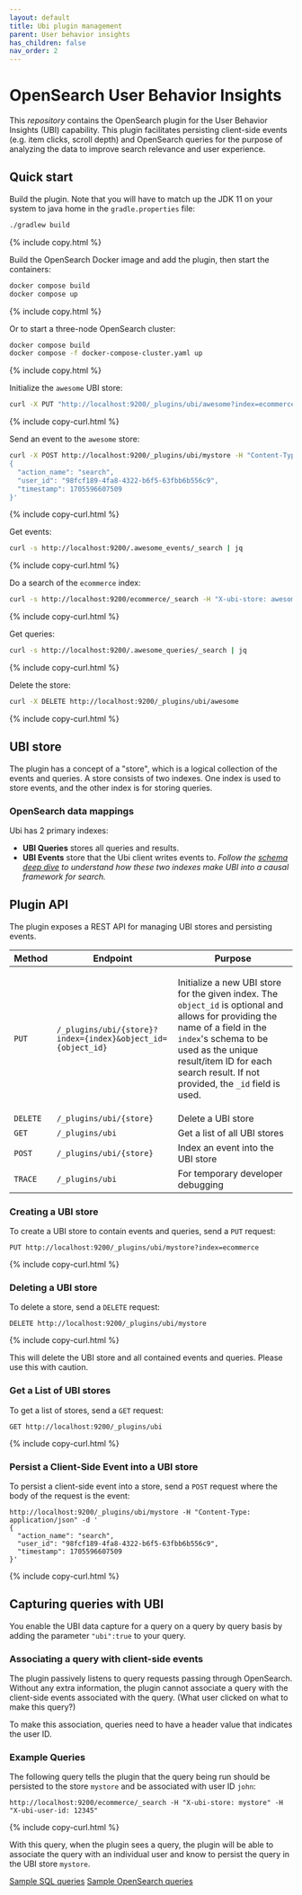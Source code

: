 ```yaml
---
layout: default
title: Ubi plugin management
parent: User behavior insights
has_children: false
nav_order: 2
---
```



# OpenSearch User Behavior Insights

This *repository* contains the OpenSearch plugin for the User Behavior Insights (UBI) capability. This plugin
facilitates persisting client-side events (e.g. item clicks, scroll depth) and OpenSearch queries for the purpose of analyzing the data
to improve search relevance and user experience.

## Quick start

Build the plugin. Note that you will have to match up the JDK 11 on your system to java home in the `gradle.properties` file:
```bash
./gradlew build
```
{% include copy.html %}

Build the OpenSearch Docker image and add the plugin, then start the containers:

```bash
docker compose build
docker compose up
```
{% include copy.html %}

Or to start a three-node OpenSearch cluster:

```bash
docker compose build
docker compose -f docker-compose-cluster.yaml up
```
{% include copy.html %}

Initialize the `awesome` UBI store:

```bash
curl -X PUT "http://localhost:9200/_plugins/ubi/awesome?index=ecommerce&object_id=id"
```
{% include copy-curl.html %}

Send an event to the `awesome` store:

```bash
curl -X POST http://localhost:9200/_plugins/ubi/mystore -H "Content-Type: application/json" -d '
{
  "action_name": "search",
  "user_id": "98fcf189-4fa8-4322-b6f5-63fbb6b556c9",
  "timestamp": 1705596607509
}'
```
{% include copy-curl.html %}

Get events:

```bash
curl -s http://localhost:9200/.awesome_events/_search | jq
```
{% include copy-curl.html %}

Do a search of the `ecommerce` index:

```bash
curl -s http://localhost:9200/ecommerce/_search -H "X-ubi-store: awesome" | jq
```
{% include copy-curl.html %}

Get queries:

```bash
curl -s http://localhost:9200/.awesome_queries/_search | jq
```
{% include copy-curl.html %}

Delete the store:

```bash
curl -X DELETE http://localhost:9200/_plugins/ubi/awesome
```
{% include copy-curl.html %}

## UBI store

The plugin has a concept of a "store", which is a logical collection of the events and queries. A store consists of two indexes. One
index is used to store events, and the other index is for storing queries.

### OpenSearch data mappings
Ubi has 2 primary indexes:
- **UBI Queries** stores all queries and results.
- **UBI Events** store that the Ubi client writes events to.
*Follow the [schema deep dive]({{site.url}}{{site.baseurl}}/search-plugins/ubi/schemas) to understand how these two indexes make UBI into a causal framework for search.*

## Plugin API

The plugin exposes a REST API for managing UBI stores and persisting events.

| Method | Endpoint                                                  | Purpose                                                                                                                                                                                                                                   |
|--------|-----------------------------------------------------------|-------------------------------------------------------------------------------------------------------------------------------------------------------------------------------------------------------------------------------------------|
| `PUT`    | `/_plugins/ubi/{store}?index={index}&object_id={object_id}` | <p id="object_id">Initialize a new UBI store for the given index. The `object_id` is optional and allows for providing the name of a field in the `index`'s schema to be used as the unique result/item ID for each search result. If not provided, the `_id` field is used. </p>|
| `DELETE` | `/_plugins/ubi/{store}`                                   | Delete a UBI store                                                                                                                                                                                                                        |
| `GET` | `/_plugins/ubi`                                           | Get a list of all UBI stores                                                                                                                                                                                                              |
| `POST` | `/_plugins/ubi/{store}`                                   | Index an event into the UBI store                                                                                                                                                                                                         |
| `TRACE` | `/_plugins/ubi`                                           | For temporary developer debugging                                                                                                                                                                                                         |

### Creating a UBI store

To create a UBI store to contain events and queries, send a `PUT` request:

```
PUT http://localhost:9200/_plugins/ubi/mystore?index=ecommerce
```
{% include copy-curl.html %}

### Deleting a UBI store

To delete a store, send a `DELETE` request:

```
DELETE http://localhost:9200/_plugins/ubi/mystore
```
{% include copy-curl.html %}

This will delete the UBI store and all contained events and queries. Please use this with caution.

### Get a List of UBI stores

To get a list of stores, send a `GET` request:

```
GET http://localhost:9200/_plugins/ubi
```
{% include copy-curl.html %}

### Persist a Client-Side Event into a UBI store

To persist a client-side event into a store, send a `POST` request where the body of the request is the event:

```
http://localhost:9200/_plugins/ubi/mystore -H "Content-Type: application/json" -d '
{
  "action_name": "search",
  "user_id": "98fcf189-4fa8-4322-b6f5-63fbb6b556c9",
  "timestamp": 1705596607509
}'
```
{% include copy-curl.html %}

## Capturing queries with UBI

You enable the UBI data capture for a query on a query by query basis by adding the parameter `"ubi":true` to your query.

### Associating a query with client-side events

The plugin passively listens to query requests passing through OpenSearch. Without any extra information,
the plugin cannot associate a query with the client-side events associated with the query. (What user clicked on what to make this query?)

To make this association, queries need to have a header value that indicates the user ID.


### Example Queries

The following query tells the plugin that the query being run should be persisted to the store `mystore` and be associated with user ID `john`:

```
http://localhost:9200/ecommerce/_search -H "X-ubi-store: mystore" -H "X-ubi-user-id: 12345"
```
{% include copy-curl.html %}

With this query, when the plugin sees a query, the plugin will be able to associate the query with an individual user and know to persist the query in the UBI store `mystore`.

[Sample SQL queries](documentation\queries\sql_queries.md)
[Sample OpenSearch queries](documentation\queries\dsl_queries.md)
